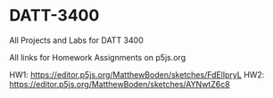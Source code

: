 # DATT-3400
All Projects and Labs for DATT 3400

All links for Homework Assignments on p5js.org

HW1: https://editor.p5js.org/MatthewBoden/sketches/FdElIpryL 
HW2: https://editor.p5js.org/MatthewBoden/sketches/AYNwtZ6c8 
